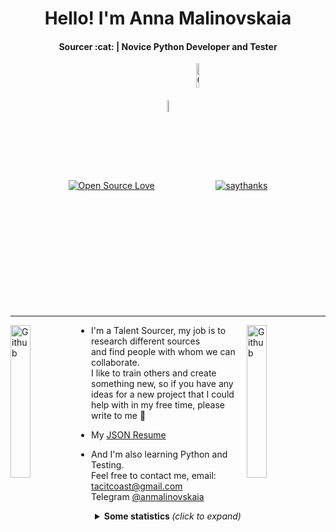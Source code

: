 <h1 align="center">Hello! I'm Anna Malinovskaia</h1>
<h4 align="center">Sourcer :cat: | Novice Python Developer and Tester</h4>

<!--
  <img src="https://octodex.github.com/images/pythocat.png" width="25px">
 -->
 
<p align="center">
    <a align="center" href="https://github.com/ellerbrock/open-source-badges/"><img align="center" alt="Open Source Love"
                                                                     src="https://badges.frapsoft.com/os/v1/open-source.svg?v=103"></a>
     <a align="center" href="https://twitter.com/tacitcoast"><img align="center" alt="Twitter"
                                                                                   src="https://img.shields.io/twitter/url/http/shields.io.svg?style=social"width="7%"></a>
    <a align="center" href="https://github.com/tacitcoast/Ozon-new-skills/watchers"><img align="center" alt="GitHub watchers"
                                                                                   src="https://img.shields.io/github/watchers/Naereen/StrapDown.js.svg?style=social&label=Watch&maxAge=2592000"width="10%"></a>
    <a align="center" href="https://www.tinkoff.ru/sl/QCXNqs9FA"><img align="center" alt="saythanks"
                                                                         src="https://img.shields.io/badge/say-thanks-ff69b4.svg"></a>
</p>


---

<a href="https://vk.com/tacitcoast"><img align="left" alt="Github" src="https://octodex.github.com/images/pythocat.png"
                                                  width="25%"/></a>

<!-- Any image aligned to the right. Beware the width
<img width="35%" align="right" alt="Github" src="https://user-images.githubusercontent.com/48678280/88862933-ccbd9c00-d201-11ea-80f2-c4408d7bf622.png" />
-->


<a href="https://vk.com/tacitcoast"><img align="right" alt="Github" src="https://octodex.github.com/images/inspectocat.jpg"
                                                  width="25%"/></a>

- I'm a Talent Sourcer, my job is to research different sources <br>
and find people with whom we can collaborate. <br>
I like to train others and create something new, so if you have any ideas for a new project that I could help with in my free time, please write to me 🙂

- <a align="left">My <a href="https://registry.jsonresume.org/tacitcoast">JSON Resume</a>

- And I'm also learning Python and Testing. <br>
Feel free to contact me, email: tacitcoast@gmail.com <br>
<a align="left">Telegram <a href="https://t.me/anmalinovskaia">@anmalinovskaia</a>


<!-- Any image aligned to the left. Beware the width
<img width="35%" align="left" alt="Github" src="https://user-images.githubusercontent.com/48678280/88862933-ccbd9c00-d201-11ea-80f2-c4408d7bf622.png" />
-->


<details align="center">
  <summary> <b> Some statistics </b> <i>(click to expand)</i> </summary>

  <div>
    <a href="https://github.com/tacitcoast/github-readme-stats"><img align="center" src="https://github-readme-stats.vercel.app/api?username=tacitcoast&show_icons=true&theme=radical"></a>
  

   </div>
</details>
